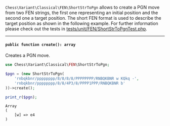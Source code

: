 `Chess\Variant\Classical\FEN\ShortStrToPgn` allows to create a PGN move from two FEN strings, the first one representing an initial position and the second one a target position. The short FEN format is used to describe the target position as shown in the following example. For further information please check out the tests in [tests/unit/FEN/ShortStrToPgnTest.php](https://github.com/chesslablab/php-chess/blob/master/tests/unit/FEN/ShortStrToPgnTest.php).

---

#### `public function create(): array`

Creates a PGN move.

```php
use Chess\Variant\Classical\FEN\ShortStrToPgn;

$pgn = (new ShortStrToPgn(
    'rnbqkbnr/pppppppp/8/8/8/8/PPPPPPPP/RNBQKBNR w KQkq -',
    'rnbqkbnr/pppppppp/8/8/4P3/8/PPPP1PPP/RNBQKBNR b'
))->create();

print_r($pgn);
```
```
Array
(
    [w] => e4
)
```
